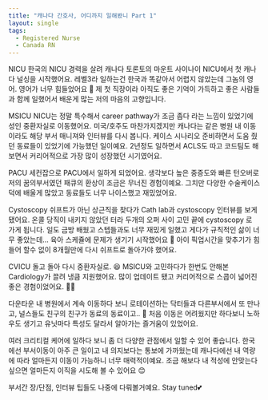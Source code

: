 ```yaml
---
title: "캐나다 간호사, 어디까지 일해봤니 Part 1"
layout: single
tags:
  - Registered Nurse
  - Canada RN
---
```

NICU
한국의 NICU 경력을 살려 캐나다 토론토의 마운트 사이나이 NICU에서 첫 캐나다 널싱을 시작했어요.
레벨3라 일하는건 한국과 똑같아서 어렵지 않았는데 그놈의 영어. 영어가 너무 힘들었어요 🥲
제 첫 직장이라 아직도 좋은 기억이 가득하고 좋은 사람들과 함께 일했어서 배운게 많는 저의 마음의 고향입니다.

MSICU
NICU는 정말 특수해서 career pathway가 조금 좁다 라는 느낌이 있었기에 성인 중환자실로 이동했어요.
미국/호주도 마찬가지겠지만 캐나다는 같은 병원 내 이동이라도 해당 부서 매니져와 인터뷰를 다시 봅니다.
케이스 시나리오 준비하면서 도움 줬던 동료들이 있었기에 가능했던 일이예요. 2년정도 일하면서 ACLS도 따고 코드팀도 해보면서 커리어적으로 가장 많이 성장했던 시기였어요.

PACU
세컨잡으로 PACU에서 일하게 되었어요. 생각보다 높은 중증도와 빠른 턴오버로 저의 꿈의부서였던 패큐의 환상이 조금은 무너진 경험이예요. 그치만 다양한 수술케이스 덕에 배울게 많았고 동료들도 너무 나이스했고 재밌었어요.

Cystoscopy
쉬프트가 아닌 상근직을 찾다가 Cath lab과 cystoscopy 인터뷰를 보게 됐어요. 온콜 당직이 내키지 않았던 터라 두개의 오퍼 사이 고민 끝에 cystoscopy 로 가게 됩니다.
일도 금방 배웠고 스텝들과도 너무 재밌게 일했고 게다가 규칙적인 삶이 너무 좋았는데…
육아 스케쥴에 문제가 생기기 시작했어요 🥹
아이 픽업시간을 맞추기가 힘들어 할수 없이 8개월만에 다시 쉬프트로 돌아가야 했어요.

CVICU
돌고 돌아 다시 중환자실로. 😆
MSICU와 고민하다가 한번도 안해본 Cardiology가 끌려 냉큼 지원했어요. 많이 업데이트 됐고 커리어적으로 스콥이 넓어진 좋은 경험이었어요. 👍🏻

다운타운 내 병원에서 계속 이동하다 보니 로테이션하는 닥터들과 다른부서에서 또 만나고, 널스들도 친구의 친구가 동료의 동료이고.. 🤣
처음 이동은 어려웠지만 하다보니 노하우도 생기고 유닛마다 특성도 달라서 알아가는 즐거움이 있었어요.

여러 크리티컬 케어에 일하다 보니 좀 더 다양한 관점에서 일할 수 있어 좋습니다. 한국에선 부서이동이 아주 큰 일이고 내 의지보다는 통보에 가까웠는데 캐나다에선 내 역량에 따라 얼마든지 이동이 가능하니 너무 매력적이예요. 조금 해보다 내 적성에 안맞는다 싶으면 얼마든지 이직을 시도해 볼 수 있어요 😊

부서간 장/단점, 인터뷰 팁들도 나중에 다뤄볼거예요. Stay tuned💕